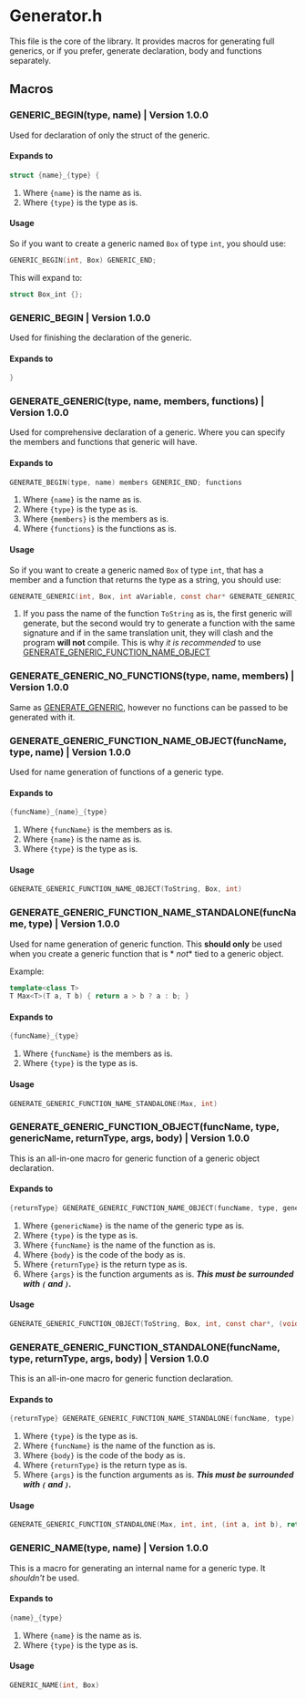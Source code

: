 # Generator.h

This file is the core of the library. It provides macros for generating full generics, or if you prefer, generate
declaration, body and functions separately.

## Macros

### GENERIC_BEGIN(type, name) | Version 1.0.0

Used for declaration of only the struct of the generic.

#### Expands to

```c
struct {name}_{type} {
```

1. Where `{name}` is the name as is.
2. Where `{type}` is the type as is.

#### Usage

So if you want to create a generic named `Box` of type `int`, you should use:

```c
GENERIC_BEGIN(int, Box) GENERIC_END;
``` 

This will expand to:

```c
struct Box_int {};
```

### GENERIC_BEGIN | Version 1.0.0

Used for finishing the declaration of the generic.

#### Expands to

```c
}
```

### GENERATE_GENERIC(type, name, members, functions) | Version 1.0.0

Used for comprehensive declaration of a generic. Where you can specify the members and functions that generic will have.

#### Expands to

```c
GENERATE_BEGIN(type, name) members GENERIC_END; functions
```

1. Where `{name}` is the name as is.
2. Where `{type}` is the type as is.
3. Where `{members}` is the members as is.
4. Where `{functions}` is the functions as is.

#### Usage

So if you want to create a generic named `Box` of type `int`, that has a member and a function that returns the type as
a string, you should use:

```c
GENERATE_GENERIC(int, Box, int aVariable, const char* GENERATE_GENERIC_FUNCTION_NAME_OBJECT(ToString, int, Box)() { return "int"; })
``` 

1. If you pass the name of the function `ToString` as is, the first generic will generate, but the second would try to
   generate a function with the same signature and if in the same translation unit, they will clash and the program
   **will not** compile. This is why *it is recommended* to
   use [GENERATE_GENERIC_FUNCTION_NAME_OBJECT](#generate_generic_function_name_objectfuncname-type-name--version-100)

### GENERATE_GENERIC_NO_FUNCTIONS(type, name, members) | Version 1.0.0

Same as [GENERATE_GENERIC](#generate_generictype-name-members-functions--version-100), however no functions can be
passed to be generated with it.

### GENERATE_GENERIC_FUNCTION_NAME_OBJECT(funcName, type, name) | Version 1.0.0

Used for name generation of functions of a generic type.

#### Expands to

```c
{funcName}_{name}_{type}
```

1. Where `{funcName}` is the members as is.
2. Where `{name}` is the name as is.
3. Where `{type}` is the type as is.

#### Usage

```c
GENERATE_GENERIC_FUNCTION_NAME_OBJECT(ToString, Box, int)
```

### GENERATE_GENERIC_FUNCTION_NAME_STANDALONE(funcName, type) | Version 1.0.0

Used for name generation of generic function. This **should only** be used when you create a generic function that is *
*not** tied to a generic object.

Example:

```c++
template<class T>
T Max<T>(T a, T b) { return a > b ? a : b; }  
```

#### Expands to

```c
{funcName}_{type}
```

1. Where `{funcName}` is the members as is.
2. Where `{type}` is the type as is.

#### Usage

```c
GENERATE_GENERIC_FUNCTION_NAME_STANDALONE(Max, int)
```

### GENERATE_GENERIC_FUNCTION_OBJECT(funcName, type, genericName, returnType, args, body) | Version 1.0.0

This is an all-in-one macro for generic function of a generic object declaration.

#### Expands to

```c
{returnType} GENERATE_GENERIC_FUNCTION_NAME_OBJECT(funcName, type, genericName) ({args}) { {body} }
```

1. Where `{genericName}` is the name of the generic type as is.
2. Where `{type}` is the type as is.
3. Where `{funcName}` is the name of the function as is.
4. Where `{body}` is the code of the body as is.
5. Where `{returnType}` is the return type as is.
6. Where `{args}` is the function arguments as is. ***This must be surrounded with `(` and `)`.***

#### Usage

```c
GENERATE_GENERIC_FUNCTION_OBJECT(ToString, Box, int, const char*, (void), return "int"; )
```

### GENERATE_GENERIC_FUNCTION_STANDALONE(funcName, type, returnType, args, body) | Version 1.0.0

This is an all-in-one macro for generic function declaration.

#### Expands to

```c
{returnType} GENERATE_GENERIC_FUNCTION_NAME_STANDALONE(funcName, type) {args} { {body} }
```

1. Where `{type}` is the type as is.
2. Where `{funcName}` is the name of the function as is.
3. Where `{body}` is the code of the body as is.
4. Where `{returnType}` is the return type as is.
5. Where `{args}` is the function arguments as is. ***This must be surrounded with `(` and `)`.***

#### Usage

```c
GENERATE_GENERIC_FUNCTION_STANDALONE(Max, int, int, (int a, int b), return "int"; )
```

### GENERIC_NAME(type, name) | Version 1.0.0

This is a macro for generating an internal name for a generic type. It *shouldn't* be used.

#### Expands to

```c
{name}_{type}
```

1. Where `{name}` is the name as is.
2. Where `{type}` is the type as is.

#### Usage

```c
GENERIC_NAME(int, Box)
```